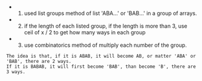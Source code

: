 - 1. used list groups method of list 'ABA...' or 'BAB...' in a group of arrays.
- 2. if the length of each listed group, if the length is more than 3, use ceil of x / 2 to get how many ways in each group
- 3. use combinatorics method of multiply each number of the group.

```
The idea is that, if it is ABAB, it will become AB, or matter 'ABA' or 'BAB', there are 2 ways.
If it is BABAB, it will first become 'BAB', than become 'B', there are 3 ways.
```